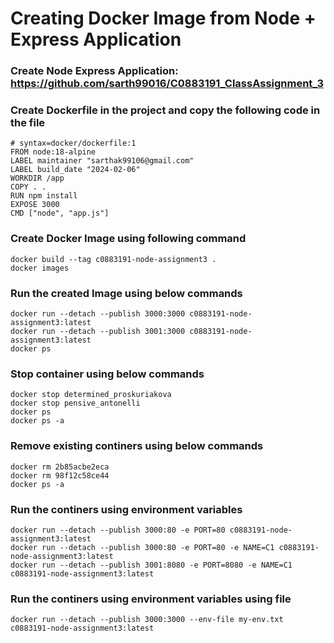 # Creating Docker Image from Node + Express Application

### Create Node Express Application: https://github.com/sarth99016/C0883191_ClassAssignment_3

### Create Dockerfile in the project and copy the following code in the file

```
# syntax=docker/dockerfile:1
FROM node:18-alpine
LABEL maintainer "sarthak99106@gmail.com"
LABEL build_date "2024-02-06"
WORKDIR /app
COPY . .
RUN npm install
EXPOSE 3000
CMD ["node", "app.js"]
```

### Create Docker Image using following command

```
docker build --tag c0883191-node-assignment3 .
docker images
```

### Run the created Image using below commands

```
docker run --detach --publish 3000:3000 c0883191-node-assignment3:latest
docker run --detach --publish 3001:3000 c0883191-node-assignment3:latest
docker ps
```

### Stop container using below commands

```
docker stop determined_proskuriakova
docker stop pensive_antonelli
docker ps
docker ps -a
```

### Remove existing continers using below commands

```
docker rm 2b85acbe2eca
docker rm 98f12c58ce44
docker ps -a
```

### Run the continers using environment variables

```
docker run --detach --publish 3000:80 -e PORT=80 c0883191-node-assignment3:latest
docker run --detach --publish 3000:80 -e PORT=80 -e NAME=C1 c0883191-node-assignment3:latest
docker run --detach --publish 3001:8080 -e PORT=8080 -e NAME=C1 c0883191-node-assignment3:latest
```

### Run the continers using environment variables using file

```
docker run --detach --publish 3000:3000 --env-file my-env.txt c0883191-node-assignment3:latest
```
